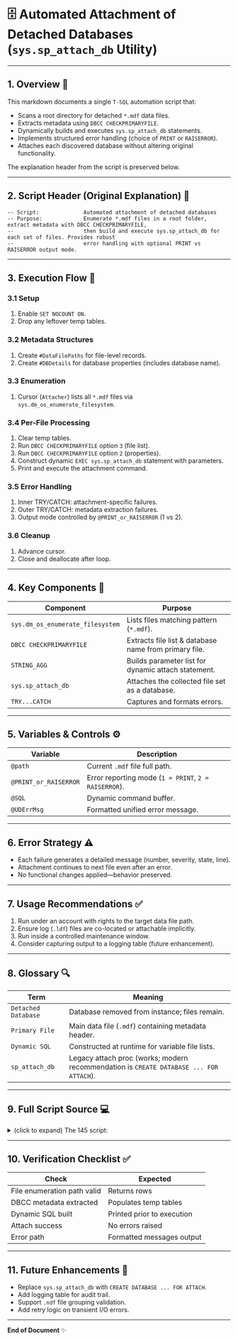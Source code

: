 # 🗄️ Automated Attachment of Detached Databases (`sys.sp_attach_db` Utility)

---

## 1. Overview 📘
This markdown documents a single `T-SQL` automation script that:
- Scans a root directory for detached `*.mdf` data files.
- Extracts metadata using `DBCC CHECKPRIMARYFILE`.
- Dynamically builds and executes `sys.sp_attach_db` statements.
- Implements structured error handling (choice of `PRINT` or `RAISERROR`).
- Attaches each discovered database without altering original functionality.

The explanation header from the script is preserved below.

---

## 2. Script Header (Original Explanation) 📝
```
-- Script:              Automated attachment of detached databases
-- Purpose:             Enumerate *.mdf files in a root folder, extract metadata with DBCC CHECKPRIMARYFILE,
--                      then build and execute sys.sp_attach_db for each set of files. Provides robust
--                      error handling with optional PRINT vs RAISERROR output mode.
```

---

## 3. Execution Flow 🔄

### 3.1 Setup
1. Enable `SET NOCOUNT ON`.
2. Drop any leftover temp tables.

### 3.2 Metadata Structures
1. Create `#DataFilePaths` for file-level records.
2. Create `#DBDetails` for database properties (includes database name).

### 3.3 Enumeration
1. Cursor (`Attacher`) lists all `*.mdf` files via `sys.dm_os_enumerate_filesystem`.

### 3.4 Per-File Processing
1. Clear temp tables.
2. Run `DBCC CHECKPRIMARYFILE` option `3` (file list).
3. Run `DBCC CHECKPRIMARYFILE` option `2` (properties).
4. Construct dynamic `EXEC sys.sp_attach_db` statement with parameters.
5. Print and execute the attachment command.

### 3.5 Error Handling
1. Inner TRY/CATCH: attachment-specific failures.
2. Outer TRY/CATCH: metadata extraction failures.
3. Output mode controlled by `@PRINT_or_RAISERROR` (1 vs 2).

### 3.6 Cleanup
1. Advance cursor.
2. Close and deallocate after loop.

---

## 4. Key Components 🧩

| Component | Purpose |
|-----------|---------|
| `sys.dm_os_enumerate_filesystem` | Lists files matching pattern (`*.mdf`). |
| `DBCC CHECKPRIMARYFILE` | Extracts file list & database name from primary file. |
| `STRING_AGG` | Builds parameter list for dynamic attach statement. |
| `sys.sp_attach_db` | Attaches the collected file set as a database. |
| `TRY...CATCH` | Captures and formats errors. |

---

## 5. Variables & Controls ⚙️

| Variable | Description |
|----------|-------------|
| `@path` | Current `.mdf` file full path. |
| `@PRINT_or_RAISERROR` | Error reporting mode (`1 = PRINT`, `2 = RAISERROR`). |
| `@SQL` | Dynamic command buffer. |
| `@UDErrMsg` | Formatted unified error message. |

---

## 6. Error Strategy ⚠️
- Each failure generates a detailed message (number, severity, state, line).
- Attachment continues to next file even after an error.
- No functional changes applied—behavior preserved.

---

## 7. Usage Recommendations ✅
1. Run under an account with rights to the target data file path.
2. Ensure log (`.ldf`) files are co-located or attachable implicitly.
3. Run inside a controlled maintenance window.
4. Consider capturing output to a logging table (future enhancement).

---

## 8. Glossary 🔍

| Term | Meaning |
|------|--------|
| `Detached Database` | Database removed from instance; files remain. |
| `Primary File` | Main data file (`.mdf`) containing metadata header. |
| `Dynamic SQL` | Constructed at runtime for variable file lists. |
| `sp_attach_db` | Legacy attach proc (works; modern recommendation is `CREATE DATABASE ... FOR ATTACH`). |

---

## 9. Full Script Source 💻

<details>
<summary>(click to expand) The 145 script:</summary>

```sql
-- =============================================
-- Author:              a-momen
-- Contact & Report:    amomen@gmail.com
-- Update date:         2023-01-15
-- Script:              Automated attachment of detached databases
-- Purpose:             Enumerate *.mdf files in a root folder, extract metadata with DBCC CHECKPRIMARYFILE,
--                      then build and execute sys.sp_attach_db for each set of files. Provides robust
--                      error handling with optional PRINT vs RAISERROR output mode.
-- =============================================

SET NOCOUNT ON;

-- Drop leftover temp tables from prior runs
DROP TABLE IF EXISTS #DataFilePaths;
DROP TABLE IF EXISTS #DBDetails;

-- Working variables
DECLARE @path              NVARCHAR(255);
DECLARE @SQL               NVARCHAR(MAX);
DECLARE @PRINT_or_RAISERROR INT = 2;            -- 1 = PRINT errors, 2 = RAISERROR (default)
DECLARE @ErrMsg            NVARCHAR(500);
DECLARE @ErrLine           NVARCHAR(10);
DECLARE @ErrNo             NVARCHAR(6);
DECLARE @ErrState          NVARCHAR(3);
DECLARE @ErrSeverity       NVARCHAR(2);
DECLARE @UDErrMsg          NVARCHAR(MAX);

-- Temp table to hold file list returned by DBCC CHECKPRIMARYFILE (option 3)
CREATE TABLE #DataFilePaths
(
    id       INT NOT NULL IDENTITY PRIMARY KEY,
    [status] INT,
    [fileid] SMALLINT,
    [name]   NCHAR(128),
    [filename] NCHAR(260)
);

-- Temp table to hold database properties returned by DBCC CHECKPRIMARYFILE (option 2)
CREATE TABLE #DBDetails
(
    id INT NOT NULL IDENTITY PRIMARY KEY,
    [property]   NVARCHAR(128),
    [value_sqlv] SQL_VARIANT,
    [value]      AS CONVERT(SYSNAME, value_sqlv)
);

-- Cursor enumerates *.mdf files under specified root path
DECLARE Attacher CURSOR FAST_FORWARD FOR
    SELECT full_filesystem_path
    FROM sys.dm_os_enumerate_filesystem(N'M:\SQLData', N'*.mdf');

OPEN Attacher;

FETCH NEXT FROM Attacher INTO @path;
WHILE @@FETCH_STATUS = 0
BEGIN
    -- Clean temp tables for this iteration
    TRUNCATE TABLE #DataFilePaths;
    TRUNCATE TABLE #DBDetails;

    BEGIN TRY
        -- Retrieve file metadata (option 3)
        SET @SQL = N'DBCC CHECKPRIMARYFILE (N''' + @path + N''', 3) WITH NO_INFOMSGS;';
        INSERT #DataFilePaths
        EXEC (@SQL);

        -- Retrieve database name & other properties (option 2)
        SET @SQL = N'DBCC CHECKPRIMARYFILE (N''' + @path + N''', 2) WITH NO_INFOMSGS;';
        INSERT #DBDetails
        EXEC (@SQL);

        BEGIN TRY
            -- Build parameter list for sys.sp_attach_db (filename arguments)
            SELECT @SQL =
                STRING_AGG(REPLICATE(CHAR(9), 7) + N'@filename' + CONVERT(NVARCHAR(10), id) +
                           N' = N''' + TRIM(filename) + N'''', N',' + CHAR(10))
            FROM #DataFilePaths;

            -- Prepend EXEC line with @dbname
            SET @SQL =
                  CHAR(9) + N'EXEC sys.sp_attach_db ' +
                  N'@dbname = N''' + (SELECT value FROM #DBDetails WHERE property = N'Database name') + N''',' + CHAR(10) +
                  @SQL;

            PRINT @SQL;        -- Echo generated command
            EXEC (@SQL);       -- Execute attach
        END TRY
        BEGIN CATCH
            -- Handle inner attach errors
            SET @ErrMsg     = ERROR_MESSAGE();
            SET @ErrLine    = CONVERT(NVARCHAR(10), ERROR_LINE());
            SET @ErrNo      = CONVERT(NVARCHAR(6), ERROR_NUMBER());
            SET @ErrState   = CONVERT(NVARCHAR(3), ERROR_STATE());
            SET @ErrSeverity= CONVERT(NVARCHAR(2), ERROR_SEVERITY());

            SET @UDErrMsg =
                N'Attach operation failed for file: ' + @path + CHAR(10) +
                N'System error:' + CHAR(10) +
                N'Msg ' + @ErrNo + N', Level ' + @ErrSeverity + N', State ' + @ErrState +
                N', Line ' + @ErrLine + CHAR(10) + @ErrMsg;

            IF @PRINT_or_RAISERROR = 1
            BEGIN
                PRINT @UDErrMsg;
                PRINT CHAR(13) + REPLICATE('-', 108);
            END
            ELSE
            BEGIN
                PRINT CHAR(13) + REPLICATE('-', 108);
                RAISERROR (@UDErrMsg, 16, 1);
            END
        END CATCH
    END TRY
    BEGIN CATCH
        -- Handle metadata extraction errors
        SET @ErrMsg      = ERROR_MESSAGE();
        SET @ErrLine     = CONVERT(NVARCHAR(10), ERROR_LINE());
        SET @ErrNo       = CONVERT(NVARCHAR(6), ERROR_NUMBER());
        SET @ErrState    = CONVERT(NVARCHAR(3), ERROR_STATE());
        SET @ErrSeverity = CONVERT(NVARCHAR(2), ERROR_SEVERITY());

        SET @UDErrMsg =
            N'Pre-attach metadata collection failed for file: ' + @path + CHAR(10) +
            N'System error:' + CHAR(10) +
            N'Msg ' + @ErrNo + N', Level ' + @ErrSeverity + N', State ' + @ErrState +
            N', Line ' + @ErrLine + CHAR(10) + @ErrMsg;

        IF @PRINT_or_RAISERROR = 1
        BEGIN
            PRINT @UDErrMsg;
            PRINT CHAR(13) + REPLICATE('-', 108);
        END
        ELSE
        BEGIN
            PRINT CHAR(13) + REPLICATE('-', 108);
            RAISERROR (@UDErrMsg, 16, 1);
        END
    END CATCH;

    -- Advance cursor
    FETCH NEXT FROM Attacher INTO @path;
END;

CLOSE Attacher;
DEALLOCATE Attacher;
```

</details>

---

## 10. Verification Checklist ✅

| Check | Expected |
|-------|----------|
| File enumeration path valid | Returns rows |
| DBCC metadata extracted | Populates temp tables |
| Dynamic SQL built | Printed prior to execution |
| Attach success | No errors raised |
| Error path | Formatted messages output |

---

## 11. Future Enhancements 🚀
- Replace `sys.sp_attach_db` with `CREATE DATABASE ... FOR ATTACH`.
- Add logging table for audit trail.
- Support `.ndf` file grouping validation.
- Add retry logic on transient I/O errors.

---

**End of Document** ✨